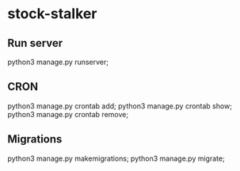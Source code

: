 # stock-stalker

## Run server
python3 manage.py runserver;    

## CRON 
python3 manage.py crontab add;
python3 manage.py crontab show;
python3 manage.py crontab remove;

## Migrations 
python3 manage.py makemigrations;
python3 manage.py migrate;